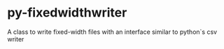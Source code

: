 py-fixedwidthwriter
===================

A class to write fixed-width files with an interface similar to python`s csv writer
